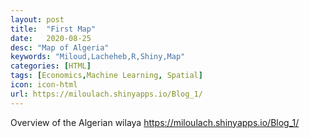 ```yaml
---
layout: post
title:  "First Map"
date:   2020-08-25
desc: "Map of Algeria"
keywords: "Miloud,Lacheheb,R,Shiny,Map"
categories: [HTML]
tags: [Economics,Machine Learning, Spatial]
icon: icon-html
url: https://miloulach.shinyapps.io/Blog_1/
---
```


Overview of the Algerian wilaya https://miloulach.shinyapps.io/Blog_1/
